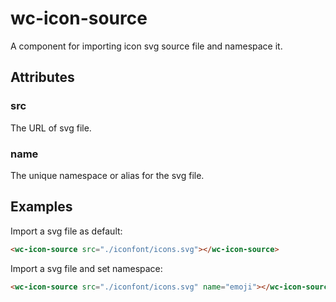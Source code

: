 # wc-icon-source

A component for importing icon svg source file and namespace it.

## Attributes

### src

The URL of svg file.

### name

The unique namespace or alias for the svg file.

## Examples

Import a svg file as default:

```html
<wc-icon-source src="./iconfont/icons.svg"></wc-icon-source>
```

Import a svg file and set namespace:

```html
<wc-icon-source src="./iconfont/icons.svg" name="emoji"></wc-icon-source>
```

